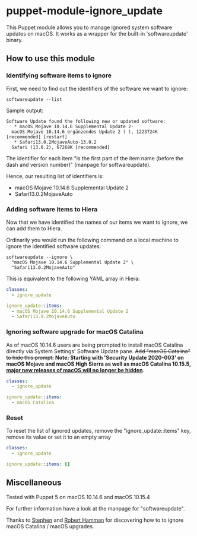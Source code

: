 # puppet-module-ignore_update

This Puppet module allows you to manage ignored system software updates on macOS.
It works as a wrapper for the built-in 'softwareupdate' binary.

## How to use this module

### Identifying software items to ignore

First, we need to find out the identifiers of the software we want to ignore:

```shell
softwareupdate --list
```

Sample output:

```shell
Software Update found the following new or updated software:
   * macOS Mojave 10.14.6 Supplemental Update 2-
  macOS Mojave 10.14.6 ergänzendes Update 2 ( ), 1223724K [recommended] [restart]
   * Safari13.0.2MojaveAuto-13.0.2
  Safari (13.0.2), 67268K [recommended]
```

The identifier for each item "is the first part of the item name (before the dash
and version number)" (manpage for softwareupdate).

Hence, our resulting list of identifiers is:

- macOS Mojave 10.14.6 Supplemental Update 2
- Safari13.0.2MojaveAuto

### Adding software items to Hiera

Now that we have identified the names of our items we want to ignore, we can add
them to Hiera.

Ordinarily you would run the following command on a local machine to ignore the
identified software updates:

```shell
softwareupdate --ignore \
  "macOS Mojave 10.14.6 Supplemental Update 2" \
  "Safari13.0.2MojaveAuto"
```

This is equivalent to the following YAML array in Hiera:

```yaml
classes:
  - ignore_update

ignore_update::items:
  - macOS Mojave 10.14.6 Supplemental Update 2
  - Safari13.0.2MojaveAuto
```

### Ignoring software upgrade for macOS Catalina

As of macOS 10.14.6 users are being prompted to install macOS Catalina directly
via System Settings' Software Update pane. ~~Add "macOS Catalina" to hide this
prompt.~~ **Note: Starting with 'Security Update 2020-003' on macOS Mojave and
macOS High Sierra as well as macOS Catalina 10.15.5, [major new releases of macOS
will no longer be hidden](https://support.apple.com/en-us/HT210642#macos10155)**.

```yaml
classes:
  - ignore_update

ignore_update::items:
  - macOS Catalina
```

### Reset

To reset the list of ignored updates, remove the "ignore_update::items"
key, remove its value or set it to an empty array

```yaml
classes:
  - ignore_update

ignore_update::items: []
```

## Miscellaneous

Tested with Puppet 5 on macOS 10.14.6 and macOS 10.15.4

For further information have a look at the manpage for "softwareupdate".

Thanks to [Stephen](https://twitter.com/wegotoeleven) and [Robert Hamman](https://twitter.com/hammen/status/1181295216600338432) for discovering how to to ignore macOS Catalina /
macOS upgrades.
